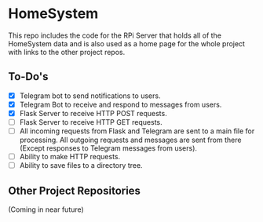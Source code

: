 # HomeSystem

This repo includes the code for the RPi Server that holds all of the HomeSystem data and is also used as a home page for the whole project with links to the other project repos.

## To-Do's
- [x] Telegram bot to send notifications to users.
- [x] Telegram Bot to receive and respond to messages from users.
- [x] Flask Server to receive HTTP POST requests.
- [ ] Flask Server to receive HTTP GET requests.
- [ ] All incoming requests from Flask and Telegram are sent to a main file for processing. All outgoing requests and messages are sent from there (Except responses to Telegram messages from users).
- [ ] Ability to make HTTP requests.
- [ ] Ability to save files to a directory tree.

## Other Project Repositories
(Coming in near future)
